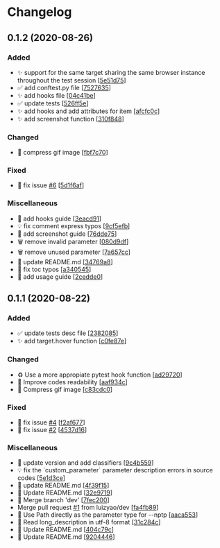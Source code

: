 # Changelog

<a name="0.1.2"></a>
## 0.1.2 (2020-08-26)

### Added

- ✨ support for the same target sharing the same browser instance throughout the test session [[5e51d75](https://github.com/luizyao/pytest-pyppeteer/commit/5e51d757ef6207a901683335d332dcfe5ebb2dc3)]
- ✅ add conftest.py file [[7527635](https://github.com/luizyao/pytest-pyppeteer/commit/752763516ef0f4fd0c4d01b3fde4c891a7912a2a)]
- ✨ add hooks file [[04c41be](https://github.com/luizyao/pytest-pyppeteer/commit/04c41be7fe919fdbb7a9f62dd88fd581bcaefae9)]
- ✅ update tests [[526ff5e](https://github.com/luizyao/pytest-pyppeteer/commit/526ff5ec85aa58b147f41c8e888ed258836b4aae)]
- ✨ add hooks and add attributes for item [[afcfc0c](https://github.com/luizyao/pytest-pyppeteer/commit/afcfc0cb66e84bc78b8d49f06a38fd4058232b67)]
- ✨ add screenshot function [[310f848](https://github.com/luizyao/pytest-pyppeteer/commit/310f848fa7abc97e90daaded3cb4342f291dcb86)]

### Changed

- 🍱 compress gif image [[fbf7c70](https://github.com/luizyao/pytest-pyppeteer/commit/fbf7c70bf515c3da337fc83ed02c54e2219296d5)]

### Fixed

- 🐛 fix issue [#6](https://github.com/luizyao/pytest-pyppeteer/issues/6) [[5d1f6af](https://github.com/luizyao/pytest-pyppeteer/commit/5d1f6afe8cebff37e0aec395f3c38539fb24e2eb)]

### Miscellaneous

- 📝 add hooks guide [[3eacd91](https://github.com/luizyao/pytest-pyppeteer/commit/3eacd913407a5bc43f5ab1bbda0e25da88baed5c)]
- 💡 fix comment express typos [[9cf5efb](https://github.com/luizyao/pytest-pyppeteer/commit/9cf5efb266c762e51e535e36e2d8434db5888905)]
- 📝 add screenshot guide [[76dde75](https://github.com/luizyao/pytest-pyppeteer/commit/76dde7573bb9df9ae40f347afe0aadaff779272f)]
- 🗑️ remove invalid parameter [[080d9df](https://github.com/luizyao/pytest-pyppeteer/commit/080d9df0bb7dcf626ff6eae97656ee9994d3f320)]
- 🗑️ remove unused parameter [[7a657cc](https://github.com/luizyao/pytest-pyppeteer/commit/7a657cc4a1ee341308ce2bd82820fd433dd3a89f)]
- 📝 update README.md [[34769a8](https://github.com/luizyao/pytest-pyppeteer/commit/34769a8ac7f5581f453495f94ccd25dcc3dc7642)]
- 📝 fix toc typos [[a340545](https://github.com/luizyao/pytest-pyppeteer/commit/a34054520a2c5589fcf03aa530346a1455e55528)]
- 📝 add usage guide [[2cedde0](https://github.com/luizyao/pytest-pyppeteer/commit/2cedde0c6f3b34476dee52d621dce98c6c7fec40)]


<a name="0.1.1"></a>
## 0.1.1 (2020-08-22)

### Added

- ✅ update tests desc file [[2382085](https://github.com/luizyao/pytest-pyppeteer/commit/2382085fc3433947cb5b042ffe190f56dc71793c)]
- ✨ add target.hover function [[c0fe87e](https://github.com/luizyao/pytest-pyppeteer/commit/c0fe87ee73d903072cb8d4c79592fdd3633bd3c8)]

### Changed

- ♻️ Use a more appropiate pytest hook function [[ad29720](https://github.com/luizyao/pytest-pyppeteer/commit/ad297206577bcf949618e2b77d3137abb5c49fe8)]
- 🎨 Improve codes readability [[aaf934c](https://github.com/luizyao/pytest-pyppeteer/commit/aaf934c02e09cf456c1d806667db40b35c255bb1)]
- 🍱 Compress gif image [[c83cdc0](https://github.com/luizyao/pytest-pyppeteer/commit/c83cdc04a3b04bfc33f9e82cc49e04cc2f8e4c57)]

### Fixed

- 🐛 fix issue [#4](https://github.com/luizyao/pytest-pyppeteer/issues/4) [[f2af677](https://github.com/luizyao/pytest-pyppeteer/commit/f2af6776ed02f56fb0fed1798d61d0c46a9202e2)]
- 🐛 fix issue [#2](https://github.com/luizyao/pytest-pyppeteer/issues/2) [[4537d16](https://github.com/luizyao/pytest-pyppeteer/commit/4537d16f95c2a5300b5fbbff12fe5eb42a880dab)]

### Miscellaneous

- 🔨 update version and add classifiers [[9c4b559](https://github.com/luizyao/pytest-pyppeteer/commit/9c4b5597a60c6bc04a1f750e0e7b0b8d7ba483c3)]
- 💡 fix the &#x60;custom_parameter&#x60; parameter description errors in source codes [[5e1d3ce](https://github.com/luizyao/pytest-pyppeteer/commit/5e1d3cef40ac8c075c1e3851d776025c596e4997)]
- 📝 update README.md [[4f39f15](https://github.com/luizyao/pytest-pyppeteer/commit/4f39f15ffb0226497b34228bda765086ad04acd9)]
- 📝 Update README.md [[32e9719](https://github.com/luizyao/pytest-pyppeteer/commit/32e9719dceb540338d60651c92b877b43fd4c8a4)]
- 🔀 Merge branch &#x27;dev&#x27; [[7fec200](https://github.com/luizyao/pytest-pyppeteer/commit/7fec200664c14efb43dacc7286fbd5e092d7aa66)]
-  Merge pull request [#1](https://github.com/luizyao/pytest-pyppeteer/issues/1) from luizyao/dev [[fa4fb89](https://github.com/luizyao/pytest-pyppeteer/commit/fa4fb89318f14aee58438740e0a6c5fa3c16132b)]
- 💩 Use Path directly as the parameter type for --nptp [[aaca553](https://github.com/luizyao/pytest-pyppeteer/commit/aaca5534ebb508f3b9faf7aa7028c746b84c66a1)]
- 🔨 Read long_description in utf-8 format [[31c284c](https://github.com/luizyao/pytest-pyppeteer/commit/31c284c353f52c94de7e478700a5de91fc1e985d)]
- 📝 Update README.md [[404c79c](https://github.com/luizyao/pytest-pyppeteer/commit/404c79ceaac6ff7b3f4b05bb89263b2b573f13ec)]
- 📝 Update README.md [[9204446](https://github.com/luizyao/pytest-pyppeteer/commit/9204446d8545526494bedb9c837df58ac9b90ed7)]


